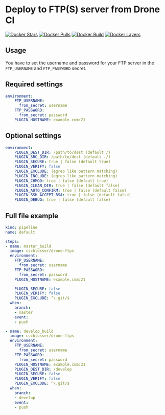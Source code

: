 # Deploy to FTP(S) server from Drone CI

[![Docker Stars](https://img.shields.io/docker/stars/cschlosser/drone-ftps.svg)](https://hub.docker.com/r/cschlosser/drone-ftps/)
[![Docker Pulls](https://img.shields.io/docker/pulls/cschlosser/drone-ftps.svg)](https://hub.docker.com/r/cschlosser/drone-ftps/)
[![Docker Build](https://img.shields.io/docker/build/cschlosser/drone-ftps.svg)](https://hub.docker.com/r/cschlosser/drone-ftps/)
[![Docker Layers](https://images.microbadger.com/badges/image/cschlosser/drone-ftps.svg)](https://hub.docker.com/r/cschlosser/drone-ftps/)

## Usage

You have to set the username and password for your FTP server in the `FTP_USERNAME` and `FTP_PASSWORD` secret.

## Required settings

```yaml
environment:
    FTP_USERNAME:
      from_secret: username
    FTP_PASSWORD:
      from_secret: password
    PLUGIN_HOSTNAME: example.com:21
```

## Optional settings

```yaml
environment:
    PLUGIN_DEST_DIR: /path/to/dest (default /)
    PLUGIN_SRC_DIR: /path/to/dest (default ./)
    PLUGIN_SECURE: true | false (default true)
    PLUGIN_VERIFY: false
    PLUGIN_EXCLUDE: (egrep like pattern matching)
    PLUGIN_INCLUDE: (egrep like pattern matching)
    PLUGIN_CHMOD: true | false (default true)
    PLUGIN_CLEAN_DIR: true | false (default false)
    PLUGIN_AUTO_CONFIRM: true | false (default false)
    PLUGIN_SSH_ACCEPT_RSA: true | false (default false)
    PLUGIN_DEBUG: true | false (default false)
```

## Full file example

```yaml
kind: pipeline
name: default

steps:
- name: master_build
  image: cschlosser/drone-ftps
  environment:
    FTP_USERNAME:
      from_secret: username
    FTP_PASSWORD:
      from_secret: password
    PLUGIN_HOSTNAME: example.com:21

    PLUGIN_SECURE: false
    PLUGIN_VERIFY: false
    PLUGIN_EXCLUDE: ^\.git/$
  when:
    branch:
    - master
    event:
    - push

- name: develop_build
  image: cschlosser/drone-ftps
  environment:
    FTP_USERNAME:
      from_secret: username
    FTP_PASSWORD:
      from_secret: password
    PLUGIN_HOSTNAME: example.com:21
    PLUGIN_DEST_DIR: /develop
    PLUGIN_SECURE: false
    PLUGIN_VERIFY: false
    PLUGIN_EXCLUDE: ^\.git/$
  when:
    branch:
    - develop
    event:
    - push
```
